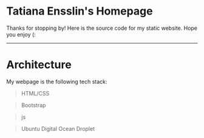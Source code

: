 # Tatiana Ensslin's Homepage

Thanks for stopping by! Here is the source code for my static website. Hope you enjoy (:

---
# Architecture


My webpage is the following tech stack:


> HTML/CSS


> Bootstrap


> js


> Ubuntu Digital Ocean Droplet
